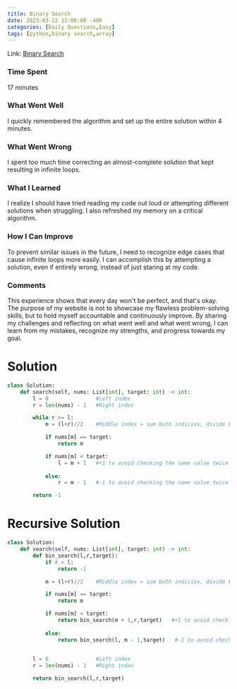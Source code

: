 ```yaml
---
title: Binary Search
date: 2023-03-22 12:00:00 -400
categories: [Daily Questions,Easy]
tags: [python,binary search,array]
---
```


Link: [Binary Search](https://leetcode.com/problems/binary-search/)

### Time Spent
17 minutes

### What Went Well 
I quickly remembered the algorithm and set up the entire solution within 4 minutes.

### What Went Wrong
I spent too much time correcting an almost-complete solution that kept resulting in infinite loops.

### What I Learned
I realize I should have tried reading my code out loud or attempting different solutions when struggling. I also refreshed my memory on a critical algorithm.

### How I Can Improve
To prevent similar issues in the future, I need to recognize edge cases that cause infinite loops more easily. I can accomplish this by attempting a solution, even if entirely wrong, instead of just staring at my code. 

### Comments
This experience shows that every day won't be perfect, and that's okay. The purpose of my website is not to showcase my flawless problem-solving skills, but to hold myself accountable and continuously improve. By sharing my challenges and reflecting on what went well and what went wrong, I can learn from my mistakes, recognize my strengths, and progress towards my goal.

# Solution

```python
class Solution:
    def search(self, nums: List[int], target: int) -> int:
        l = 0               #Left index
        r = len(nums) - 1   #Right index

        while r >= l:       
            m = (l+r)//2    #Middle index = sum both indicies, divide by 2, and floor the result

            if nums[m] == target:
                return m

            if nums[m] < target:
                l = m + 1   #+1 to avoid checking the same value twice and infinite looping
            
            else:
                r = m - 1   #-1 to avoid checking the same value twice and infinite looping

        return -1
```

# Recursive Solution
```python
class Solution:
    def search(self, nums: List[int], target: int) -> int:
        def bin_search(l,r,target):
            if r < l:
                return -1       

            m = (l+r)//2    #Middle index = sum both indicies, divide by 2, and floor the result

            if nums[m] == target:
                return m

            if nums[m] < target:
                return bin_search(m + 1,r,target)   #+1 to avoid checking the same value twice and infinite looping
            
            else:
                return bin_search(l, m - 1,target)   #-1 to avoid checking the same value twice and infinite looping
                

        l = 0               #Left index
        r = len(nums) - 1   #Right index

        return bin_search(l,r,target)
```
                
